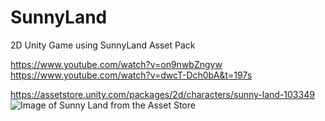 ﻿# SunnyLand
2D Unity Game using SunnyLand Asset Pack  

https://www.youtube.com/watch?v=on9nwbZngyw  
https://www.youtube.com/watch?v=dwcT-Dch0bA&t=197s  
  
https://assetstore.unity.com/packages/2d/characters/sunny-land-103349  
![Image of Sunny Land from the Asset Store](http://i.imgur.com/ni1t2Wq.jpg)

